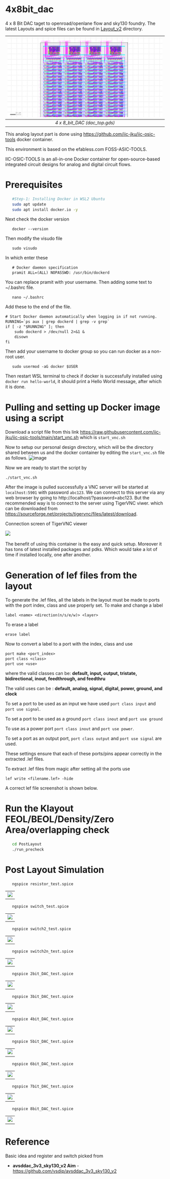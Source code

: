 # 4x8bit_dac
4 x 8 Bit DAC taget to openroad/openlane flow and sky130 foundry. The latest Layouts and spice files can be found in [Layout_v2](https://github.com/pramitpal/8bit_dac/tree/main/Layout_v2) directory.

| ![dac_top.jpg](Layout_v2/gds/dac_top.png) | 
|:--:| 
| *4 x 8_bit_DAC (dac_top.gds)* |

This analog layout part is done using https://github.com/iic-jku/iic-osic-tools docker container.

This environment is based on the efabless.com FOSS-ASIC-TOOLS.

IIC-OSIC-TOOLS is an all-in-one Docker container for open-source-based integrated circuit designs for analog and digital circuit flows.

# Prerequisites
```bash
   #Step-1: Installing Docker in WSL2 Ubuntu
   sudo apt update
   sudo apt install docker.io -y

```
Next check the docker version 
```
   docker --version
```
Then modify the visudo file
```
   sudo visudo
```
In which enter these 
```
   # Docker daemon specification
   pramit ALL=(ALL) NOPASSWD: /usr/bin/dockerd
```
You can replace pramit with your username.
Then adding some text to ~/.bashrc file.
```
   nano ~/.bashrc
```
Add these to the end of the file.
```
# Start Docker daemon automatically when logging in if not running.
RUNNING=`ps aux | grep dockerd | grep -v grep`
if [ -z "$RUNNING" ]; then
    sudo dockerd > /dev/null 2>&1 &
    disown
fi
```
Then add your username to docker group so you can run docker as a non-root user.
```
   sudo usermod -aG docker $USER
```
Then restart WSL terminal to check if docker is successfully installed using ``docker run hello-world``, it should print a Hello World message, after which it is done.

# Pulling and setting up Docker image using a script
Download a script file from this link https://raw.githubusercontent.com/iic-jku/iic-osic-tools/main/start_vnc.sh which is ``start_vnc.sh``

Now to setup our personal design directory, which will be the directory shared between us and the docker container by editing the ``start_vnc.sh`` file as follows.
![image](https://github.com/pramitpal/8bit_dac/assets/41202066/465a61ab-4817-4309-8c28-84b9055796bc)

Now we are ready to start the script by 
```
./start_vnc.sh
```
After the image is pulled successfully a VNC server will be started at ``localhost:5901`` with password ``abc123``.
We can connect to this server via any web browser by going to http://localhost/?password=abc123.
But the recommended way is to connect to the server using TigerVNC viwer.
which can be downloaded from https://sourceforge.net/projects/tigervnc/files/latest/download.

Connection screen of TigerVNC viewer 

<img src="https://github.com/pramitpal/8bit_dac/assets/41202066/d36cb5ab-0c4d-478b-b61b-0a977eeb7c1f" height="125">

The benefit of using this container is the easy and quick setup. Moreover it has tons of latest installed packages and pdks. Which would take a lot of time if installed locally, one after another.

# Generation of lef files from the layout
To generate the .lef files, all the labels in the layout must be made to ports with the port index, class and use properly set.
To make and change a label
```
label <name> <direction(n/s/e/w)> <layer>
```
To erase a label
```
erase label
```
Now to convert a label to a port with the index, class and use
```
port make <port_index>
port class <class>
port use <use>
```
where the valid classes can be: __default, input, output, tristate, bidirectional, inout, feedthrough, and feedthru__

The valid uses can be : __default, analog, signal, digital, power, ground, and clock__

To set a port to be used as an input we have used 
``port class input`` and ``port use signal``.

To set a port to be used as a ground ``port class inout`` and ``port use ground``

To use as a power port ``port class inout`` and ``port use power``.

To set a port as an output port, ``port class output`` and ``port use signal`` are used.

These settings ensure that each of these ports/pins appear correctly in the extracted .lef files.

To extract .lef files from magic after setting all the ports use
```
lef write <filename.lef> -hide
```
A correct lef file screenshot is shown below.



# Run the Klayout FEOL/BEOL/Density/Zero Area/overlapping check
```bash
   cd PostLayout
   ./run_precheck
```

# Post Layout Simulation
```bash
   ngspice resistor_test.spice
```
   <table> <tr> <td  align="center"><img src="./docs/source/_static/resistor.png" ></td> </tr> </table>

```bash
   ngspice switch_test.spice
```
   <table> <tr> <td  align="center"><img src="./docs/source/_static/switch.png" ></td> </tr> </table>

```bash
   ngspice switch2_test.spice
```
   <table> <tr> <td  align="center"><img src="./docs/source/_static/switch2.png" ></td> </tr> </table>


```bash
   ngspice switch2n_test.spice
```
   <table> <tr> <td  align="center"><img src="./docs/source/_static/switch2n.png" ></td> </tr> </table>

```bash
   ngspice 2bit_DAC_test.spice 
```
   <table> <tr> <td  align="center"><img src="./docs/source/_static/2bit_DAC.png" ></td> </tr> </table>

```bash
   ngspice 3bit_DAC_test.spice 
```
   <table> <tr> <td  align="center"><img src="./docs/source/_static/3bit_DAC.png" ></td> </tr> </table>

```bash
   ngspice 4bit_DAC_test.spice 
```
   <table> <tr> <td  align="center"><img src="./docs/source/_static/4bit_DAC.png" ></td> </tr> </table>

```bash
   ngspice 5bit_DAC_test.spice 
```
   <table> <tr> <td  align="center"><img src="./docs/source/_static/5bit_DAC.png" ></td> </tr> </table>

```bash
   ngspice 6bit_DAC_test.spice 
```
   <table> <tr> <td  align="center"><img src="./docs/source/_static/6bit_DAC.png" ></td> </tr> </table>

```bash
   ngspice 7bit_DAC_test.spice 
```
   <table> <tr> <td  align="center"><img src="./docs/source/_static/7bit_DAC.png" ></td> </tr> </table>

```bash
   ngspice 8bit_DAC_test.spice 
```
   <table> <tr> <td  align="center"><img src="./docs/source/_static/8bit_DAC.png" ></td> </tr> </table>

# Reference
Basic idea and register and switch picked from 
* **avsddac_3v3_sky130_v2 Aim** - https://github.com/vsdip/avsddac_3v3_sky130_v2
